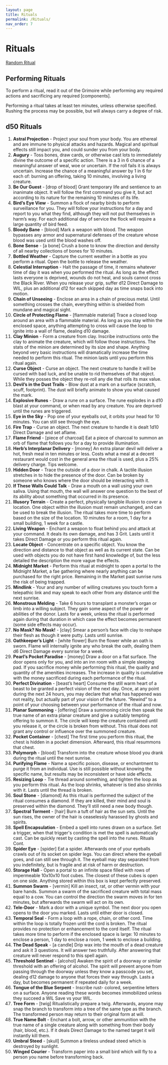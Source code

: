 ```yaml
---
layout: page
title: Rituals
permalink: /Rituals/
nav_order: 7
---
```


# Rituals 

[Random Ritual](https://perchance.org/bw-rituals)

## Performing Rituals
To perform a ritual, read it out of the Grimoire while performing any required actions and sacrificing any required [components]. 

Performing a ritual takes at least ten minutes, unless otherwise specified. Rushing the process may be possible, but will always carry a degree of risk.
## d50 Rituals
 1. **Astral Projection** - Project your soul from your body. You are ethereal and are immune to physical attacks and hazards. Magical and spiritual effects still impact you, and could sunder you from your body.
 2. **Augury** - Toss bones, draw cards, or otherwise cast lots to immediately divine the outcome of a specific action. There is a 3 in 6 chance of a meaningful answer of weal, woe or uncertain. If the roll fails it is always uncertain. Increase the chance of a meaningful answer by 1 in 6 for each of: burning an offering, taking 10 minutes, involving a living creature.
 3. **Be Our Guest** - [drop of blood] Grant temporary life and sentience to an inanimate object. It will follow the first command you give it, but act according to its nature for the remaining 10 minutes of its life.
 4. **Bird’s Eye View** - Summon a flock of nearby birds to perform surveillance for you. They will follow your instructions for a day and report to you what they find, although they will not put themselves in harm’s way. For each additional day of service the flock will require a large quantity of bird feed.
 5. **Bloody Bane** - [blood] Mark a weapon with blood. The weapon bypasses any armor and supernatural defenses of the creature whose blood was used until the blood washes off.
 6. **Bone Sense** - [a bone] Crush a bone to know the direction and density of all nearby collections of bones for 10 minutes.
 7. **Bottled Weather** - Capture the current weather in a bottle as you perform a ritual. Open the bottle to release the weather.
 8. **Celestial Interruption** - Halt the passage of time, it remains whatever time of day it was when you performed the ritual. As long as the effect lasts everyone is deprived, wounds do not heal, and souls cannot cross the Black River. When you release your grip, suffer d12 Direct Damage to WIL, plus an additional d12 for each skipped day as time snaps back into motion.
 9. **Chain of Unseeing** - Enclose an area in a chain of precious metal. Until something crosses the chain, everything within is shielded from mundane and magical sight.
 10. **Circle of Protecting Flame** - [flammable material] Trace a closed loop around an area with a flammable material. As long as you stay within the enclosed space, anything attempting to cross will cause the loop to ignite into a wall of flame, dealing d10 damage.
 11. **Clay Minion** - Form a creature from clay. Inscribe instructions onto the clay to animate the creature, which will follow those instructions. The stats of the minion are determined by its size and shape. Anything beyond very basic instructions will dramatically increase the time needed to perform this ritual. The minion lasts until you perform this ritual again.
 12. **Curse Object** - Curse an object. The next creature to handle it will be cursed with bad luck, and be unable to rid themselves of that object. While they posses the object they re-roll any die that rolls its max value.
 13. **Devil’s in the Dust Trails** - Blow dust at a mark on a surface (scratch, scuff, footprint). The dust will briefly animate to show you what caused the mark.
 14. **Explosive Runes** - Draw a rune on a surface. The rune explodes in a d10 blast at your command, or when read by any creature. You are deprived until the runes are triggered.
 15. **Eye in the Sky** - Pop one of your eyeballs out, it orbits your head for 10 minutes. You can still see through the eye.
 16. **Fire Trap** - Curse an object. The next creature to handle it is dealt 1d10 Direct Damage and set aflame.
 17. **Flame Friend** - [piece of charcoal] Eat a piece of charcoal to summon an orb of flame that follows you for a day to provide illumination.
 18. **Herb’s Interplanar Delivery** - [money] An extra planar devil will deliver a hot, fresh meal in ten minutes or less. Costs what a meal at a decent restaurant would cost in the general area the ritual is used, plus a 25% delivery charge. Tips welcome.
 19. **Hidden Door** - Trace the outside of a door in chalk. A tactile illusion stretches in to hide the presence of the door. Can be broken by someone who knows where the door should be interacting with it.
 20. **If These Walls Could Talk** - Draw a mouth on a wall using your own saliva. Using that mouth, the wall will answer one question to the best of its ability about something that occurred in its presence.
 21. **Illusory Terrain** - Create a perfect, physically tangible illusion to cover a location. One object within the illusion must remain unchanged, and can be used to break the illusion. The ritual takes more time to perform based on the size of the location. 10 minutes for a room, 1 day for a small building, 1 week for a castle.
 22. **Living Weapon** - Enchant a weapon to float behind you and attack at your command. It deals its own damage, and has 3 Grit. Lasts until it takes Direct Damage or you perform this ritual again.
 23. **Locate Object** - Concentrate on a specific object. You know the direction and distance to that object as well as its current state. Can be used with objects you do not have first hand knowledge of, but the less detailed the description the more vague the effects.
 24. **Midnight Market** - Perform this ritual at midnight to open a portal to the Midnight Market, a fae gathering where nearly anything can be purchased for the right price. Remaining in the Market past sunrise runs the risk of being trapped.
 25. **Mindlink** - Your and any number of willing creatures you touch form a telepathic link and may speak to each other from any distance until the next sunrise.
 26. **Monstrous Melding** - Take 6 hours to transplant a monster’s organ or limb into a willing subject. They gain some aspect of the power or abilities of the donor. Lasts for a week, unless the ritual is performed again during that duration in which case the effect becomes permanent (some side effects may occur).
 27. **No Mask? No Mask!** - [clay] Smear a person’s face with clay to reshape their flesh as though it were putty. Lasts until sunrise.
 28. **Oathkeeper’s Light** - [white flower] Burn the flower while an oath is sworn. Flame will internally ignite any who break the oath, dealing them d6 Direct Damage every sunrise for a week.
 29. **Pearl’s Pocket Paradise** - [money] Draw a door on a flat surface. The door opens only for you, and into an inn room with a simple sleeping pad. If you sacrifice money while performing this ritual, the quality and quantity of the amenities increases. The increase in quality is cumulative with the money sacrificed during each performance of the ritual.
 30. **Perfect Divination** - [beast’s heart] Consume the still warm heart of a beast to be granted a perfect vision of the next day. Once, at any point during the next 24 hours, you may declare that what has happened was not reality, but actually part of your vision of the future. “Rewind” to a point of your choosing between your performance of the ritual and now.
 31. **Planar Summoning** - [offering] Draw a summoning circle then speak the true name of an extra planar creature and give a suitably tempting offering to summon it. The circle will keep the creature contained until you release it, or the circle is broken from without. This ritual does not grant any control or influence over the summoned creature.
 32. **Pocket Container** - [chest] The first time you perform this ritual, the chest is hidden in a pocket dimension. Afterward, this ritual resummons that chest.
 33. **Polymorph** - [blood] Transform into the creature whose blood you drank during the ritual until the next sunrise.
 34. **Purifying Flame** - Name a specific poison, disease, or enchantment to purge it from an individual. Use is still possible without knowing the specific name, but results may be inconsistent or have side effects.
 35. **Resizing Loop** - Tie thread around something, and tighten the loop as you perform this ritual. As the loop shrinks, whatever is tied also shrinks with it. Lasts until the thread is broken.
 36. **Soul Stone** - [diamond] As this ritual is performed the subject of the ritual consumes a diamond. If they are killed, their mind and soul is preserved within the diamond. They’ll still need a new body though.
 37. **Spectral Torment** - [hair] Burn a tuft of hair as the sun sets. Until the sun rises, the owner of the hair is ceaselessly harassed by ghosts and spirits.
 38. **Spell Encapsulation** - Embed a spell into runes drawn on a surface. Set a trigger, when that trigger's condition is met the spell is automatically cast. Can be quickly reset by casting the spell into the runes. Rituals Cont.
 39. **Spider Eye** - [spider] Eat a spider. Afterwards one of your eyeballs crawls out of its socket on spider legs. You can direct where the eyeball goes, and can still see through it. The eyeball may stay separated from you indefinitely, but is fragile and at risk of harm or destruction.
 40. **Storage Hall** - Open a portal to an infinite space filled with rows of impermeable 10x10x10 foot cubes. The closest of these cubes is open on one side. Anything stored within this box is kept perfectly preserved.
 41. **Summon Swarm** - [vermin] Kill an insect, rat, or other vermin with your bare hands. Summon a swarm of the sacrificed creature with total mass equal to a cow. You can control the direction the swarm moves in for ten minutes, but afterwards the swarm will act on its own.
 42. **Tele-Door** - Mark a door with a unique symbol. The next door you open opens to the door you marked. Lasts until either door is closed.
 43. **Temporal Seal** - Form a loop with a rope, chain, or other cord. Time within the loop is totally frozen until the cord is broken. The ritual provides no protection or enhancement to the cord itself. The ritual takes more time to perform if the enclosed space is large: 10 minutes to enclose a person, 1 day to enclose a room, 1 week to enclose a building.
 44. **The Dead Speak** - [a candle] Drip wax into the mouth of a dead creature and ask it 3 questions. It will answer two truthfully. After answering that creature will never respond to this spell again.
 45. **Threshold Sentinel** - [alcohol] Awaken the spirit of a doorway or similar threshold with an offering of alcohol. The spirit will prevent anyone from passing through the doorway unless they know a passcode you set, dealing d12 damage to anyone that forces their way through. Lasts a day, but becomes permanent if repeated daily for a week.
 46. **Tongue of the Blue Serpent** - Inscribe rust- colored, serpentine letters on a surface. Anyone reading these words becomes immobilized unless they succeed a WIL Save vs your WIL.
 47. **Tree Form** - [twig] Ritualistically prepare a twig. Afterwards, anyone may snap the branch to transform into a tree of the same type as the branch. The transformed person may return to their original form at will.
 48. **True Name Bolt** - Enchant a bolt, arrow, or other ammunition with the true name of a single creature along with something from their body (hair, blood, etc.). If it deals Direct Damage to the named target it will instantly kill them.
 49. **Umbral Steed** - [skull] Summon a tireless undead steed which is destroyed by sunlight.
 50. **Winged Courier** - Transform paper into a small bird which will fly to a person you name before transforming back.